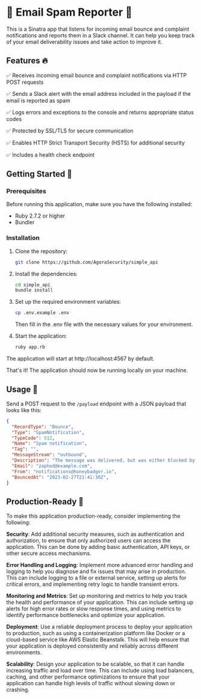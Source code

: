 # 📧 Email Spam Reporter 🚨

This is a Sinatra app that listens for incoming email bounce and complaint notifications and reports them in a Slack channel. It can help you keep track of your email deliverability issues and take action to improve it.

## Features 🔥

✅ Receives incoming email bounce and complaint notifications via HTTP POST requests

✅ Sends a Slack alert with the email address included in the payload if the email is reported as spam

✅ Logs errors and exceptions to the console and returns appropriate status codes

✅ Protected by SSL/TLS for secure communication

✅ Enables HTTP Strict Transport Security (HSTS) for additional security

✅ Includes a health check endpoint

## Getting Started 🏁

### Prerequisites

Before running this application, make sure you have the following installed:

- Ruby 2.7.2 or higher
- Bundler

### Installation

1. Clone the repository:

    ```bash
    git clone https://github.com/AgoraSecurity/simple_api
    ```

1. Install the dependencies:

    ```bash
    cd simple_api
    bundle install
    ```

1. Set up the required environment variables:

    ```bash
    cp .env.example .env
    ```

    Then fill in the .env file with the necessary values for your environment.

1. Start the application:

    ```bash
    ruby app.rb
    ```

The application will start at http://localhost:4567 by default.

That's it! The application should now be running locally on your machine.

## Usage 📖

Send a POST request to the `/payload` endpoint with a JSON payload that looks like this:

```json
{
  "RecordType": "Bounce",
  "Type": "SpamNotification",
  "TypeCode": 512,
  "Name": "Spam notification",
  "Tag": "",
  "MessageStream": "outbound",
  "Description": "The message was delivered, but was either blocked by the user, or classified as spam, bulk mail, or had rejected content.",
  "Email": "zaphod@example.com",
  "From": "notifications@honeybadger.io",
  "BouncedAt": "2023-02-27T21:41:30Z",
}
```

## Production-Ready 🚀

To make this application production-ready, consider implementing the following:

**Security**: Add additional security measures, such as authentication and authorization, to ensure that only authorized users can access the application. This can be done by adding basic authentication, API keys, or other secure access mechanisms.

**Error Handling and Logging**: Implement more advanced error handling and logging to help you diagnose and fix issues that may arise in production. This can include logging to a file or external service, setting up alerts for critical errors, and implementing retry logic to handle transient errors.

**Monitoring and Metrics**: Set up monitoring and metrics to help you track the health and performance of your application. This can include setting up alerts for high error rates or slow response times, and using metrics to identify performance bottlenecks and optimize your application.

**Deployment**: Use a reliable deployment process to deploy your application to production, such as using a containerization platform like Docker or a cloud-based service like AWS Elastic Beanstalk. This will help ensure that your application is deployed consistently and reliably across different environments.

**Scalability**: Design your application to be scalable, so that it can handle increasing traffic and load over time. This can include using load balancers, caching, and other performance optimizations to ensure that your application can handle high levels of traffic without slowing down or crashing.

